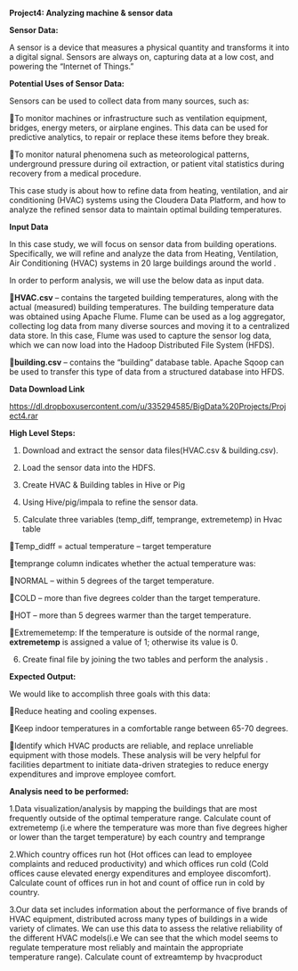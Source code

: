 **Project4: Analyzing machine & sensor data**

**Sensor Data:**

A sensor is a device that measures a physical quantity and transforms it into a
digital signal. Sensors are always on, capturing data at a low cost, and
powering the “Internet of Things.”

**Potential Uses of Sensor Data:**

Sensors can be used to collect data from many sources, such as:

To monitor machines or infrastructure such as ventilation equipment, bridges,
energy meters, or airplane engines. This data can be used for predictive
analytics, to repair or replace these items before they break.

To monitor natural phenomena such as meteorological patterns, underground
pressure during oil extraction, or patient vital statistics during recovery from
a medical procedure.

This case study is about how to refine data from heating, ventilation, and air
conditioning (HVAC) systems using the Cloudera Data Platform, and how to analyze
the refined sensor data to maintain optimal building temperatures.

**Input Data**

In this case study, we will focus on sensor data from building operations.
Specifically, we will refine and analyze the data from Heating, Ventilation, Air
Conditioning (HVAC) systems in 20 large buildings around the world .

In order to perform analysis, we will use the below data as input data.

**HVAC.csv** – contains the targeted building temperatures, along with the
actual (measured) building temperatures. The building temperature data was
obtained using Apache Flume. Flume can be used as a log aggregator, collecting
log data from many diverse sources and moving it to a centralized data store. In
this case, Flume was used to capture the sensor log data, which we can now load
into the Hadoop Distributed File System (HFDS).

**building.csv** – contains the “building” database table. Apache Sqoop can be
used to transfer this type of data from a structured database into HFDS.

**Data Download Link**

<https://dl.dropboxusercontent.com/u/335294585/BigData%20Projects/Project4.rar>

**High Level Steps:**

1. Download and extract the sensor data files(HVAC.csv & building.csv).

2. Load the sensor data into the HDFS.

3. Create HVAC & Building tables in Hive or Pig

4. Using Hive/pig/impala to refine the sensor data.

5. Calculate three variables (temp\_diff, temprange, extremetemp) in Hvac table

Temp\_didff = actual temperature – target temperature

temprange column indicates whether the actual temperature was:

NORMAL – within 5 degrees of the target temperature.

COLD – more than five degrees colder than the target temperature.

HOT – more than 5 degrees warmer than the target temperature.

Extrememetemp: If the temperature is outside of the normal range,
**extremetemp** is assigned a value of 1; otherwise its value is 0.

6. Create final file by joining the two tables and perform the analysis .

**Expected Output:**

We would like to accomplish three goals with this data:

Reduce heating and cooling expenses.

Keep indoor temperatures in a comfortable range between 65-70 degrees.

Identify which HVAC products are reliable, and replace unreliable equipment
with those models. These analysis will be very helpful for facilities department
to initiate data-driven strategies to reduce energy expenditures and improve
employee comfort.

**Analysis need to be performed:**

1.Data visualization/analysis by mapping the buildings that are most frequently
outside of the optimal temperature range. Calculate count of extremetemp (i.e
where the temperature was more than five degrees higher or lower than the target
temperature) by each country and temprange

2.Which country offices run hot (Hot offices can lead to employee complaints and
reduced productivity) and which offices run cold (Cold offices cause elevated
energy expenditures and employee discomfort). Calculate count of offices run in
hot and count of office run in cold by country.

3.Our data set includes information about the performance of five brands of HVAC
equipment, distributed across many types of buildings in a wide variety of
climates. We can use this data to assess the relative reliability of the
different HVAC models(i.e We can see that the which model seems to regulate
temperature most reliably and maintain the appropriate temperature range).
Calculate count of extreamtemp by hvacproduct
